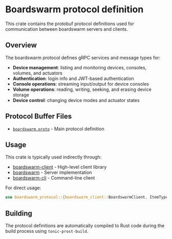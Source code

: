 # Boardswarm protocol definition

This crate contains the protobuf protocol definitions used for communication between boardswarm servers and clients.

## Overview

The boardswarm protocol defines gRPC services and message types for:

- **Device management**: listing and monitoring devices, consoles, volumes, and actuators
- **Authentication**: login info and JWT-based authentication
- **Console operations**: streaming input/output for device consoles
- **Volume operations**: reading, writing, seeking, and erasing device storage
- **Device control**: changing device modes and actuator states

## Protocol Buffer Files

- [`boardswarm.proto`](proto/boardswarm.proto) - Main protocol definition

## Usage

This crate is typically used indirectly through:
- [boardswarm-client](../boardswarm-client) - High-level client library
- [boardswarm](../boardswarm) - Server implementation
- [boardswarm-cli](../boardswarm-cli) - Command-line client

For direct usage:

```rust
use boardswarm_protocol::{boardswarm_client::BoardswarmClient, ItemType};
```

## Building

The protocol definitions are automatically compiled to Rust code during the build process using `tonic-prost-build`.
